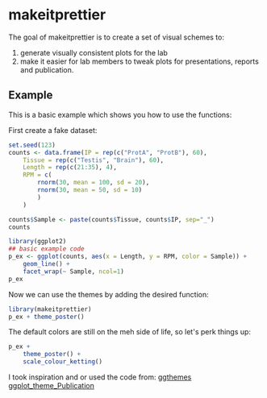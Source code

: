 # makeitprettier

The goal of makeitprettier is to create a set of visual schemes to:
1. generate visually consistent plots for the lab
2. make it easier for lab members to tweak plots for presentations, reports and publication.

## Example

This is a basic example which shows you how to use the functions:

First create a fake dataset:

```r
set.seed(123)
counts <- data.frame(IP = rep(c("ProtA", "ProtB"), 60),
    Tissue = rep(c("Testis", "Brain"), 60),
    Length = rep(c(21:35), 4),
    RPM = c(
        rnorm(30, mean = 100, sd = 20),
        rnorm(30, mean = 50, sd = 10)
        )
    )    

counts$Sample <- paste(counts$Tissue, counts$IP, sep="_")
counts
```


``` r
library(ggplot2)
## basic example code
p_ex <- ggplot(counts, aes(x = Length, y = RPM, color = Sample)) +
    geom_line() + 
    facet_wrap(~ Sample, ncol=1)
p_ex
```

Now we can use the themes by adding the desired function:

```r
library(makeitprettier)
p_ex + theme_poster()
```

The default colors are still on the meh side of life, so let's perk things up:

```r
p_ex + 
    theme_poster() +
    scale_colour_ketting()
```

I took inspiration and or used the code from:
[ggthemes](https://github.com/jrnold/ggthemes)
[ggplot_theme_Publication](https://github.com/koundy/ggplot_theme_Publication)